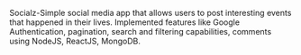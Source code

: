  Socialz-Simple social media app that allows users to post interesting events that happened in their lives.
 Implemented features like Google Authentication, pagination, search and filtering capabilities, comments using NodeJS, ReactJS, MongoDB. 
